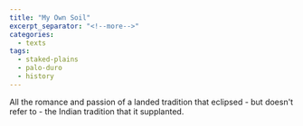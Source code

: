 ```yaml
---
title: "My Own Soil"
excerpt_separator: "<!--more-->"
categories:
  - texts
tags:
  - staked-plains
  - palo-duro
  - history
---
```

All the romance and passion of a landed tradition that eclipsed - but doesn't refer to - the Indian tradition that it supplanted.
